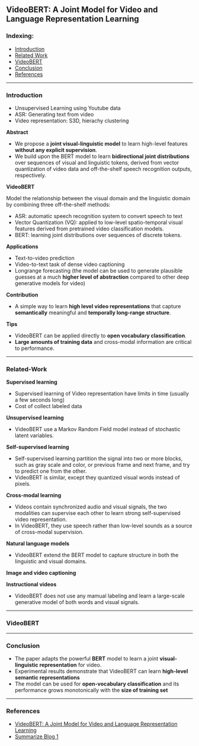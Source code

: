 ## VideoBERT: A Joint Model for Video and Language Representation Learning

### Indexing:
- [Introduction](#Introduction)
- [Related Work](#Related-Work)
- [VideoBERT](#VideoBERT)
- [Conclusion](#Conclusion)
- [References](#References)

---
### Introduction
- Unsupervised Learning using Youtube data
- ASR: Generating text from video
- Video representation: S3D, hierachy clustering

**Abstract**
- We propose a **joint visual-linguistic model** to learn high-level features **without any explicit supervision**.
- We build upon the BERT model to learn **bidirectional joint distributions** over sequences of visual and linguistic tokens, derived from vector quantization of video data and off-the-shelf speech recognition outputs, respectively.

**VideoBERT**

Model the relationship between the visual domain and the linguistic domain by combining three off-the-shelf methods:
- ASR: automatic speech recognition system to convert speech to text
- Vector Quantization (VQ): applied to low-level spatio-temporal visual features derived from pretrained video classification models.
- BERT: learning joint distributions over sequences of discrete tokens.

**Applications**
- Text-to-video prediction
- Video-to-text task of dense video captioning
- Longrange forecasting (the model can be used to generate plausible guesses at a much **higher level of abstraction** compared to other deep generative models for video)

**Contribution**
- A simple way to learn **high level video representations** that capture **semantically** meaningful and **temporally long-range structure**.

**Tips**
- VideoBERT can be applied directly to **open vocabulary classification**.
- **Large amounts of training data** and cross-modal information are critical to performance.

---
### Related-Work
**Supervised learning**
- Supervised learning of Video representation have limits in time (usually a few seconds long)
- Cost of collect labeled data

**Unsupervised learning**
- VideoBERT use a Markov Random Field model instead of stochastic latent variables.

**Self-supervised learning**
- Self-supervised learning partition the signal into two or more blocks, such as gray scale and color, or previous frame and next frame, and try to predict one from the other.
- VideoBERT is similar, except they quantized visual words instead of pixels.

**Cross-modal learning**
- Videos contain synchronized audio and visual signals, the two modalities can supervise each other to learn strong self-supervised video representation.
- In VideoBERT, they use speech rather than low-level sounds as a source of cross-modal supervision.

**Natural language models**
- VideoBERT extend the BERT model to capture structure in both the linguistic and visual domains.

**Image and video captioning**

**Instructional videos**
- VideoBERT does not use any mamual labeling and learn a large-scale generative model of both words and visual signals.

---
### VideoBERT


---
### Conclusion
- The paper adapts the powerful **BERT** model to learn a joint **visual-linguistic representation** for video.
- Experimental results demonstrate that VideoBERT can learn **high-level semantic representations**
- The model can be used for **open-vocabulary classification** and its performance grows monotonically with the **size of training set** 

---
### References
- [VideoBERT: A Joint Model for Video and Language Representation Learning](https://arxiv.org/pdf/1904.01766.pdf)
- [Summarize Blog 1](https://zhuanlan.zhihu.com/p/62642374)
